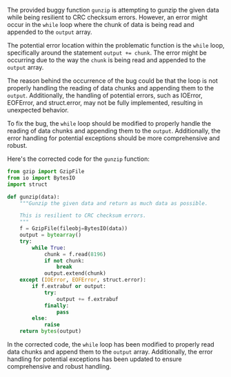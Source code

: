 The provided buggy function `gunzip` is attempting to gunzip the given data while being resilient to CRC checksum errors. However, an error might occur in the `while` loop where the chunk of data is being read and appended to the `output` array.

The potential error location within the problematic function is the `while` loop, specifically around the statement `output += chunk`. The error might be occurring due to the way the `chunk` is being read and appended to the `output` array.

The reason behind the occurrence of the bug could be that the loop is not properly handling the reading of data chunks and appending them to the `output`. Additionally, the handling of potential errors, such as IOError, EOFError, and struct.error, may not be fully implemented, resulting in unexpected behavior.

To fix the bug, the `while` loop should be modified to properly handle the reading of data chunks and appending them to the `output`. Additionally, the error handling for potential exceptions should be more comprehensive and robust.

Here's the corrected code for the `gunzip` function:

```python
from gzip import GzipFile
from io import BytesIO
import struct

def gunzip(data):
    """Gunzip the given data and return as much data as possible.

    This is resilient to CRC checksum errors.
    """
    f = GzipFile(fileobj=BytesIO(data))
    output = bytearray()
    try:
        while True:
            chunk = f.read(8196)
            if not chunk:
                break
            output.extend(chunk)
    except (IOError, EOFError, struct.error):
        if f.extrabuf or output:
            try:
                output += f.extrabuf
            finally:
                pass
        else:
            raise
    return bytes(output)
```

In the corrected code, the `while` loop has been modified to properly read data chunks and append them to the `output` array. Additionally, the error handling for potential exceptions has been updated to ensure comprehensive and robust handling.